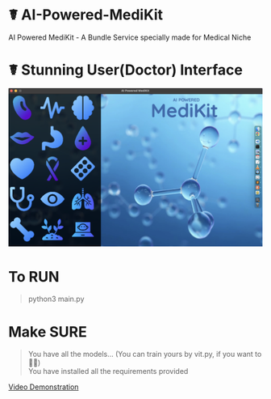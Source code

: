# ☤ AI-Powered-MediKit
AI Powered MediKit - A Bundle Service specially made for Medical Niche

# ☤ Stunning User(Doctor) Interface
<img src="sample.png" alt="">

# To RUN
  > python3 main.py

# Make SURE 
> You have all the models... (You can train yours by vit.py, if you want to ✌🏻)<br>
> You have installed all the requirements provided

[Video Demonstration](https://www.youtube.com/embed/g9bklTx708A)
